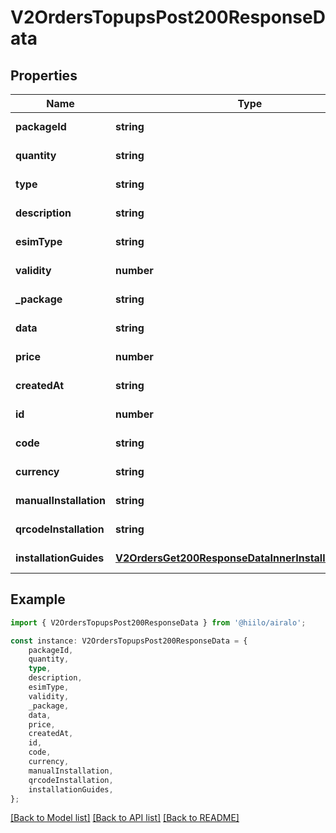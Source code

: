# V2OrdersTopupsPost200ResponseData


## Properties

Name | Type | Description | Notes
------------ | ------------- | ------------- | -------------
**packageId** | **string** |  | [default to undefined]
**quantity** | **string** |  | [default to undefined]
**type** | **string** |  | [default to undefined]
**description** | **string** |  | [default to undefined]
**esimType** | **string** |  | [default to undefined]
**validity** | **number** |  | [default to undefined]
**_package** | **string** |  | [default to undefined]
**data** | **string** |  | [default to undefined]
**price** | **number** |  | [default to undefined]
**createdAt** | **string** |  | [default to undefined]
**id** | **number** |  | [default to undefined]
**code** | **string** |  | [default to undefined]
**currency** | **string** |  | [default to undefined]
**manualInstallation** | **string** |  | [default to undefined]
**qrcodeInstallation** | **string** |  | [default to undefined]
**installationGuides** | [**V2OrdersGet200ResponseDataInnerInstallationGuides**](V2OrdersGet200ResponseDataInnerInstallationGuides.md) |  | [default to undefined]

## Example

```typescript
import { V2OrdersTopupsPost200ResponseData } from '@hiilo/airalo';

const instance: V2OrdersTopupsPost200ResponseData = {
    packageId,
    quantity,
    type,
    description,
    esimType,
    validity,
    _package,
    data,
    price,
    createdAt,
    id,
    code,
    currency,
    manualInstallation,
    qrcodeInstallation,
    installationGuides,
};
```

[[Back to Model list]](../README.md#documentation-for-models) [[Back to API list]](../README.md#documentation-for-api-endpoints) [[Back to README]](../README.md)
